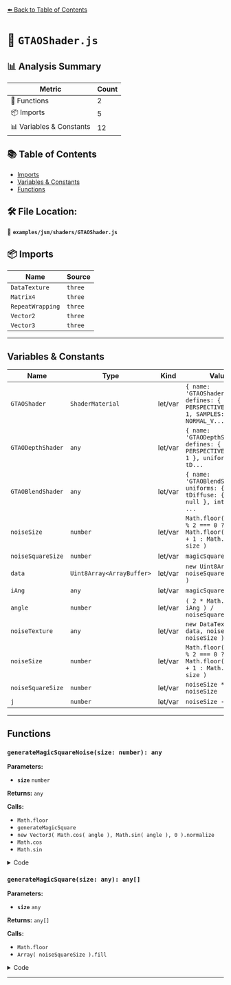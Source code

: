 [⬅️ Back to Table of Contents](../../../index.md)

# 📄 `GTAOShader.js`

## 📊 Analysis Summary

| Metric | Count |
|--------|-------|
| 🔧 Functions | 2 |
| 📦 Imports | 5 |
| 📊 Variables & Constants | 12 |

## 📚 Table of Contents

- [Imports](#imports)
- [Variables & Constants](#variables-constants)
- [Functions](#functions)

## 🛠️ File Location:
📂 **`examples/jsm/shaders/GTAOShader.js`**

## 📦 Imports

| Name | Source |
|------|--------|
| `DataTexture` | `three` |
| `Matrix4` | `three` |
| `RepeatWrapping` | `three` |
| `Vector2` | `three` |
| `Vector3` | `three` |


---

## Variables & Constants

| Name | Type | Kind | Value | Exported |
|------|------|------|-------|----------|
| `GTAOShader` | `ShaderMaterial` | let/var | `{ name: 'GTAOShader', defines: { PERSPECTIVE_CAMERA: 1, SAMPLES: 16, NORMAL_V...` | ✗ |
| `GTAODepthShader` | `any` | let/var | `{ name: 'GTAODepthShader', defines: { PERSPECTIVE_CAMERA: 1 }, uniforms: { tD...` | ✗ |
| `GTAOBlendShader` | `any` | let/var | `{ name: 'GTAOBlendShader', uniforms: { tDiffuse: { value: null }, intensity: ...` | ✗ |
| `noiseSize` | `number` | let/var | `Math.floor( size ) % 2 === 0 ? Math.floor( size ) + 1 : Math.floor( size )` | ✗ |
| `noiseSquareSize` | `number` | let/var | `magicSquare.length` | ✗ |
| `data` | `Uint8Array<ArrayBuffer>` | let/var | `new Uint8Array( noiseSquareSize * 4 )` | ✗ |
| `iAng` | `any` | let/var | `magicSquare[ inx ]` | ✗ |
| `angle` | `number` | let/var | `( 2 * Math.PI * iAng ) / noiseSquareSize` | ✗ |
| `noiseTexture` | `any` | let/var | `new DataTexture( data, noiseSize, noiseSize )` | ✗ |
| `noiseSize` | `number` | let/var | `Math.floor( size ) % 2 === 0 ? Math.floor( size ) + 1 : Math.floor( size )` | ✗ |
| `noiseSquareSize` | `number` | let/var | `noiseSize * noiseSize` | ✗ |
| `j` | `number` | let/var | `noiseSize - 1` | ✗ |


---

## Functions

### `generateMagicSquareNoise(size: number): any`

**Parameters:**

- **`size`** `number`

**Returns:** `any`

**Calls:**

- `Math.floor`
- `generateMagicSquare`
- `new Vector3(
			Math.cos( angle ),
			Math.sin( angle ),
			0
		).normalize`
- `Math.cos`
- `Math.sin`

<details><summary>Code</summary>

```typescript
function generateMagicSquareNoise( size = 5 ) {

	const noiseSize = Math.floor( size ) % 2 === 0 ? Math.floor( size ) + 1 : Math.floor( size );
	const magicSquare = generateMagicSquare( noiseSize );
	const noiseSquareSize = magicSquare.length;
	const data = new Uint8Array( noiseSquareSize * 4 );

	for ( let inx = 0; inx < noiseSquareSize; ++ inx ) {

		const iAng = magicSquare[ inx ];
		const angle = ( 2 * Math.PI * iAng ) / noiseSquareSize;
		const randomVec = new Vector3(
			Math.cos( angle ),
			Math.sin( angle ),
			0
		).normalize();
		data[ inx * 4 ] = ( randomVec.x * 0.5 + 0.5 ) * 255;
		data[ inx * 4 + 1 ] = ( randomVec.y * 0.5 + 0.5 ) * 255;
		data[ inx * 4 + 2 ] = 127;
		data[ inx * 4 + 3 ] = 255;

	}

	const noiseTexture = new DataTexture( data, noiseSize, noiseSize );
	noiseTexture.wrapS = RepeatWrapping;
	noiseTexture.wrapT = RepeatWrapping;
	noiseTexture.needsUpdate = true;

	return noiseTexture;

}
```
</details>

### `generateMagicSquare(size: any): any[]`

**Parameters:**

- **`size`** `any`

**Returns:** `any[]`

**Calls:**

- `Math.floor`
- `Array( noiseSquareSize ).fill`

<details><summary>Code</summary>

```typescript
function generateMagicSquare( size ) {

	const noiseSize = Math.floor( size ) % 2 === 0 ? Math.floor( size ) + 1 : Math.floor( size );
	const noiseSquareSize = noiseSize * noiseSize;
	const magicSquare = Array( noiseSquareSize ).fill( 0 );
	let i = Math.floor( noiseSize / 2 );
	let j = noiseSize - 1;

	for ( let num = 1; num <= noiseSquareSize; ) {

		if ( i === - 1 && j === noiseSize ) {

			j = noiseSize - 2;
			i = 0;

		} else {

			if ( j === noiseSize ) {

				j = 0;

			}

			if ( i < 0 ) {

				i = noiseSize - 1;

			}

		}

		if ( magicSquare[ i * noiseSize + j ] !== 0 ) {

			j -= 2;
			i ++;
			continue;

		} else {

			magicSquare[ i * noiseSize + j ] = num ++;

		}

		j ++;
		i --;

	}

	return magicSquare;

}
```
</details>


---